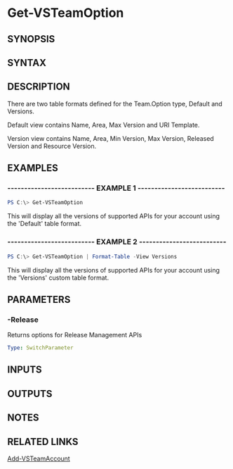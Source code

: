 <!-- #include "./common/header.md" -->

# Get-VSTeamOption

## SYNOPSIS

<!-- #include "./synopsis/Get-VSTeamOption.md" -->

## SYNTAX

## DESCRIPTION

<!-- #include "./synopsis/Get-VSTeamOption.md" -->

There are two table formats defined for the Team.Option type, Default and Versions.

Default view contains Name, Area, Max Version and URI Template.

Version view contains Name, Area, Min Version, Max Version, Released Version and Resource Version.

## EXAMPLES

### -------------------------- EXAMPLE 1 --------------------------

```PowerShell
PS C:\> Get-VSTeamOption
```

This will display all the versions of supported APIs for your account using the 'Default' table format.

### -------------------------- EXAMPLE 2 --------------------------

```PowerShell
PS C:\> Get-VSTeamOption | Format-Table -View Versions
```

This will display all the versions of supported APIs for your account using the 'Versions' custom table format.

## PARAMETERS

### -Release

Returns options for Release Management APIs

```yaml
Type: SwitchParameter
```

## INPUTS

## OUTPUTS

## NOTES

## RELATED LINKS

[Add-VSTeamAccount](Add-VSTeamAccount.md)